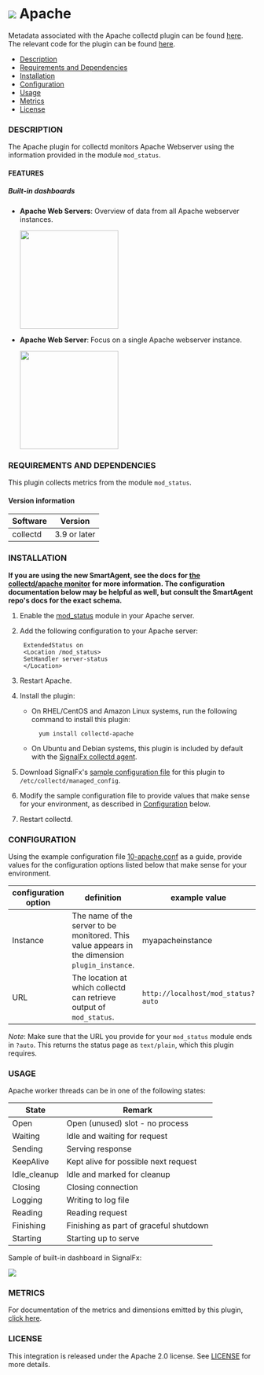 # ![](https://github.com/signalfx/integrations/blob/master/collectd-apache/img/integrations_apache.png) Apache

Metadata associated with the Apache collectd plugin can be found [here](https://github.com/signalfx/integrations/tree/release/collectd-apache). The relevant code for the plugin can be found [here](https://github.com/signalfx/collectd/blob/master/src/apache.c).

- [Description](#description)
- [Requirements and Dependencies](#requirements-and-dependencies)
- [Installation](#installation)
- [Configuration](#configuration)
- [Usage](#usage)
- [Metrics](#metrics)
- [License](#license)

### DESCRIPTION

The Apache plugin for collectd monitors Apache Webserver using the information provided in the module `mod_status`.

#### FEATURES

##### Built-in dashboards

- **Apache Web Servers**: Overview of data from all Apache webserver instances.

  [<img src='./img/dashboard_apache_webservers.png' width=200px>](./img/dashboard_apache_webservers.png)

- **Apache Web Server**: Focus on a single Apache webserver instance.

  [<img src='./img/dashboard_apache_webserver.png' width=200px>](./img/dashboard_apache_webserver.png)

### REQUIREMENTS AND DEPENDENCIES

This plugin collects metrics from the module `mod_status`.

#### Version information

| Software  | Version        |
|-----------|----------------|
| collectd  |  3.9 or later  |


### INSTALLATION

**If you are using the new SmartAgent, see the docs for [the collectd/apache
monitor](https://github.com/signalfx/signalfx-agent/tree/master/docs/monitors/collectd-apache.md)
for more information.  The configuration documentation below may be helpful as
well, but consult the SmartAgent repo's docs for the exact schema.**


1. Enable the <a target="_blank" href="http://httpd.apache.org/docs/2.4/mod/mod_status.html">mod_status</a> module in your Apache server.

2. Add the following configuration to your Apache server:

        ExtendedStatus on
        <Location /mod_status>
        SetHandler server-status
        </Location>

3. Restart Apache.

4. Install the plugin:

    * On RHEL/CentOS and Amazon Linux systems, run the following command to install this plugin:

            yum install collectd-apache

    * On Ubuntu and Debian systems, this plugin is included by default with the [SignalFx collectd agent](https://github.com/signalfx/integrations/tree/master/collectd)[](sfx_link:sfxcollectd).

5. Download SignalFx's <a target="_blank" href="https://github.com/signalfx/integrations/blob/master/collectd-apache/10-apache.conf">sample configuration file</a> for this plugin to `/etc/collectd/managed_config`.

6. Modify the sample configuration file to provide values that make sense for your environment, as described in [Configuration](#configuration) below.

7. Restart collectd.

### CONFIGURATION

Using the example configuration file <a target="_blank" href="https://github.com/signalfx/integrations/tree/master/collectd-apache/10-apache.conf">10-apache.conf</a> as a guide, provide values for the configuration options listed below that make sense for your environment.

| configuration option | definition | example value |
| ---------------------|------------|---------------|
| Instance | The name of the server to be monitored. This value appears in the dimension `plugin_instance`. | myapacheinstance |
| URL | The location at which collectd can retrieve output of `mod_status`. | `http://localhost/mod_status?auto` |

_Note_: Make sure that the URL you provide for your `mod_status` module ends in `?auto`. This returns the status page as `text/plain`, which this plugin requires.

### USAGE

Apache worker threads can be in one of the following states:

| State        | Remark                                  |
|--------------|-----------------------------------------|
| Open         | Open (unused) slot - no process         |
| Waiting      | Idle and waiting for request            |
| Sending      | Serving response                        |
| KeepAlive    | Kept alive for possible next request    |
| Idle\_cleanup | Idle and marked for cleanup             |
| Closing      | Closing connection                      |
| Logging      | Writing to log file                     |
| Reading      | Reading request                         |
| Finishing    | Finishing as part of graceful shutdown  |
| Starting     | Starting up to serve                    |

Sample of built-in dashboard in SignalFx:

![](././img/dashboard_apache.png)

### METRICS

For documentation of the metrics and dimensions emitted by this plugin, [click here](./docs).

### LICENSE

This integration is released under the Apache 2.0 license. See [LICENSE](./LICENSE) for more details.
